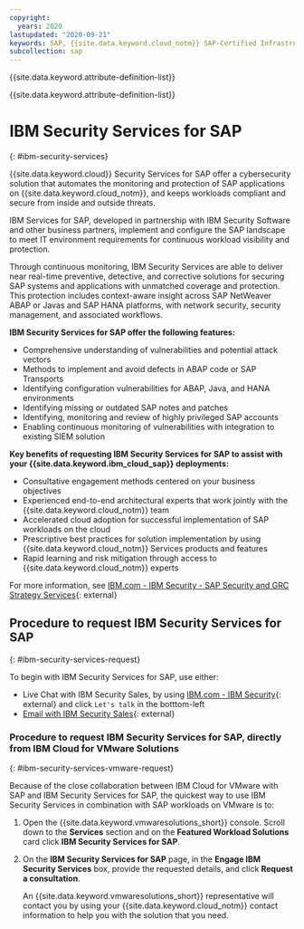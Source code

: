 ```yaml
---
copyright:
  years: 2020
lastupdated: "2020-09-21"
keywords: SAP, {{site.data.keyword.cloud_notm}} SAP-Certified Infrastructure, {{site.data.keyword.ibm_cloud_sap}}, SAP Workloads
subcollection: sap
---
```


{{site.data.keyword.attribute-definition-list}}


{{site.data.keyword.attribute-definition-list}}

# IBM Security Services for SAP
{: #ibm-security-services}

{{site.data.keyword.cloud}} Security Services for SAP offer a cybersecurity solution that automates the monitoring and protection of SAP applications on {{site.data.keyword.cloud_notm}}, and keeps workloads compliant and secure from inside and outside threats.

IBM Services for SAP, developed in partnership with IBM Security Software and other business partners, implement and configure the SAP landscape to meet IT environment requirements for continuous workload visibility and protection.

Through continuous monitoring, IBM Security Services are able to deliver near real-time preventive, detective, and corrective solutions for securing SAP systems and applications with unmatched coverage and protection. This protection includes context-aware insight across SAP NetWeaver ABAP or Javas and SAP HANA platforms, with network security, security management, and associated workflows.

**IBM Security Services for SAP offer the following features:**
* Comprehensive understanding of vulnerabilities and potential attack vectors
* Methods to implement and avoid defects in ABAP code or SAP Transports
* Identifying configuration vulnerabilities for ABAP, Java, and HANA environments
* Identifying missing or outdated SAP notes and patches 
* Identifying, monitoring and review of highly privileged SAP accounts
* Enabling continuous monitoring of vulnerabilities with integration to existing SIEM solution

**Key benefits of requesting IBM Security Services for SAP to assist with your {{site.data.keyword.ibm_cloud_sap}} deployments:**
* Consultative engagement methods centered on your business objectives
* Experienced end-to-end architectural experts that work jointly with the {{site.data.keyword.cloud_notm}} team
* Accelerated cloud adoption for successful implementation of SAP workloads on the cloud
* Prescriptive best practices for solution implementation by using {{site.data.keyword.cloud_notm}} Services products and features
* Rapid learning and risk mitigation through access to {{site.data.keyword.cloud_notm}} experts

For more information, see [IBM.com - IBM Security - SAP Security and GRC Strategy Services](https://www.ibm.com/services/sap-security){: external}

## Procedure to request IBM Security Services for SAP
{: #ibm-security-services-request}

To begin with IBM Security Services for SAP, use either:
- Live Chat with IBM Security Sales, by using [IBM.com - IBM Security](https://www.ibm.com/services/sap-security){: external} and click `Let's talk` in the botttom-left
- [Email with IBM Security Sales](https://www.ibm.com/account/reg/us-en/signup?formid=MAIL-automation){: external}


### Procedure to request IBM Security Services for SAP, directly from IBM Cloud for VMware Solutions
{: #ibm-security-services-vmware-request}

Because of the close collaboration between IBM Cloud for VMware with SAP and IBM Security Services for SAP, the quickest way to use IBM Security Services in combination with SAP workloads on VMware is to:

1. Open the {{site.data.keyword.vmwaresolutions_short}} console. Scroll down to the **Services** section and on the **Featured Workload Solutions** card click **IBM Security Services for SAP**.
2. On the **IBM Security Services for SAP** page, in the **Engage IBM Security Services** box, provide the requested details, and click **Request a consultation**.

    An {{site.data.keyword.vmwaresolutions_short}} representative will contact you by using your {{site.data.keyword.cloud_notm}} contact information to help you with the solution that you need.
